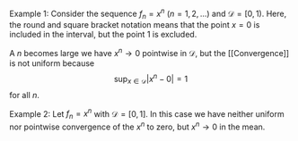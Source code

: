 Example 1:
Consider the sequence $f_n = x^n$ $(n=1,2,...)$ and $\mathcal{D} = [0,1)$. Here, the round and square bracket notation means that the point $x = 0$ is included in the interval, but the point 1 is excluded. 

A $n$ becomes large we have $x^n \rightarrow 0$ pointwise in $\mathcal{D}$, but the [[Convergence]] is not uniform because 
$$
\sup_{x\in\mathcal{D}}|x^n-0|=1
$$
for all $n$.

Example 2:
Let $f_n = x^n$ with $\mathcal{D}=[0,1]$. In this case we have neither uniform nor pointwise convergence of the $x^n$ to zero, but $x^n \rightarrow 0$ in the mean. 


